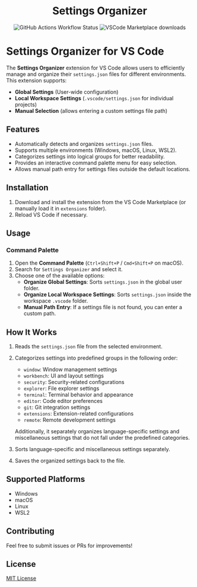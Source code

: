 <h1 align="center">Settings Organizer</h1>

<p align="center">
<img alt="GitHub Actions Workflow Status" src="https://img.shields.io/github/actions/workflow/status/HYP3R00T/settings-organizer/ci.yml?style=for-the-badge&labelColor=%23363a4f&color=%23b7bdf8">
<img alt="VSCode Marketplace downloads" src="https://img.shields.io/visual-studio-marketplace/i/hyperoot.settings-organizer?style=for-the-badge&labelColor=%23363a4f&color=%23b7bdf8">
</p>

# Settings Organizer for VS Code

The **Settings Organizer** extension for VS Code allows users to efficiently manage and organize their `settings.json` files for different environments. This extension supports:

- **Global Settings** (User-wide configuration)
- **Local Workspace Settings** (`.vscode/settings.json` for individual projects)
- **Manual Selection** (allows entering a custom settings file path)

## Features

- Automatically detects and organizes `settings.json` files.
- Supports multiple environments (Windows, macOS, Linux, WSL2).
- Categorizes settings into logical groups for better readability.
- Provides an interactive command palette menu for easy selection.
- Allows manual path entry for settings files outside the default locations.

## Installation

1. Download and install the extension from the VS Code Marketplace (or manually load it in `extensions` folder).
2. Reload VS Code if necessary.

## Usage

### Command Palette

1. Open the **Command Palette** (`Ctrl+Shift+P` / `Cmd+Shift+P` on macOS).
2. Search for `Settings Organizer` and select it.
3. Choose one of the available options:
   - **Organize Global Settings**: Sorts `settings.json` in the global user folder.
   - **Organize Local Workspace Settings**: Sorts `settings.json` inside the workspace `.vscode` folder.
   - **Manual Path Entry**: If a settings file is not found, you can enter a custom path.

## How It Works

1. Reads the `settings.json` file from the selected environment.
2. Categorizes settings into predefined groups in the following order:
    - `window`: Window management settings
    - `workbench`: UI and layout settings
    - `security`: Security-related configurations
    - `explorer`: File explorer settings
    - `terminal`: Terminal behavior and appearance
    - `editor`: Code editor preferences
    - `git`: Git integration settings
    - `extensions`: Extension-related configurations
    - `remote`: Remote development settings

    Additionally, it separately organizes language-specific settings and miscellaneous settings that do not fall under the predefined categories.
3. Sorts language-specific and miscellaneous settings separately.
4. Saves the organized settings back to the file.

## Supported Platforms

- Windows
- macOS
- Linux
- WSL2

## Contributing

Feel free to submit issues or PRs for improvements!

## License

[MIT License](LICENSE)
